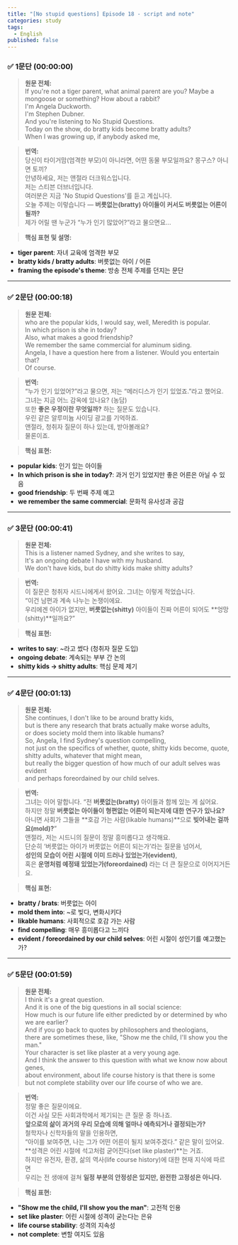 ```yaml
---
title: "[No stupid questions] Episode 18 - script and note"
categories: study
tags:
  - English
published: false
---
```

### ✅ **1문단 (00:00:00)**

> **원문 전체:**  
> If you're not a tiger parent, what animal parent are you? Maybe a mongoose or something? How about a rabbit?  
> I'm Angela Duckworth.  
> I'm Stephen Dubner.  
> And you're listening to No Stupid Questions.  
> Today on the show, do bratty kids become bratty adults?  
> When I was growing up, if anybody asked me,

> **번역:**  
> 당신이 타이거맘(엄격한 부모)이 아니라면, 어떤 동물 부모일까요? 몽구스? 아니면 토끼?  
> 안녕하세요, 저는 앤절라 더크워스입니다.  
> 저는 스티븐 더브너입니다.  
> 여러분은 지금 'No Stupid Questions'를 듣고 계십니다.  
> 오늘 주제는 이렇습니다 — **버릇없는(bratty) 아이들이 커서도 버릇없는 어른이 될까?**  
> 제가 어릴 땐 누군가 “누가 인기 많았어?”라고 물으면요...

> **핵심 표현 및 설명:**
- **tiger parent**: 자녀 교육에 엄격한 부모
- **bratty kids / bratty adults**: 버릇없는 아이 / 어른
- **framing the episode's theme**: 방송 전체 주제를 던지는 문단

---

### ✅ **2문단 (00:00:18)**

> **원문 전체:**  
> who are the popular kids, I would say, well, Meredith is popular.  
> In which prison is she in today?  
> Also, what makes a good friendship?  
> We remember the same commercial for aluminum siding.  
> Angela, I have a question here from a listener. Would you entertain that?  
> Of course.

> **번역:**  
> “누가 인기 있었어?”라고 물으면, 저는 “메러디스가 인기 있었죠.”라고 했어요.  
> 그녀는 지금 어느 감옥에 있나요? (농담)  
> 또한 **좋은 우정이란 무엇일까?** 하는 질문도 있습니다.  
> 우린 같은 알루미늄 사이딩 광고를 기억하죠.  
> 앤절라, 청취자 질문이 하나 있는데, 받아볼래요?  
> 물론이죠.

> **핵심 표현:**

- **popular kids**: 인기 있는 아이들
- **In which prison is she in today?**: 과거 인기 있었지만 좋은 어른은 아닐 수 있음
- **good friendship**: 두 번째 주제 예고
- **we remember the same commercial**: 문화적 유사성과 공감

---

### ✅ **3문단 (00:00:41)**

> **원문 전체:**  
> This is a listener named Sydney, and she writes to say,  
> It's an ongoing debate I have with my husband.  
> We don't have kids, but do shitty kids make shitty adults?

> **번역:**  
> 이 질문은 청취자 시드니에게서 왔어요. 그녀는 이렇게 적었습니다.  
> “이건 남편과 계속 나누는 논쟁이에요.  
> 우리에겐 아이가 없지만, **버릇없는(shitty)** 아이들이 진짜 어른이 되어도 **엉망(shitty)**일까요?”

> **핵심 표현:**
- **writes to say**: ~라고 썼다 (청취자 질문 도입)
- **ongoing debate**: 계속되는 부부 간 논의
- **shitty kids → shitty adults**: 핵심 문제 제기

---

### ✅ **4문단 (00:01:13)**

> **원문 전체:**  
> She continues, I don't like to be around bratty kids,  
> but is there any research that brats actually make worse adults,  
> or does society mold them into likable humans?  
> So, Angela, I find Sydney's question compelling,  
> not just on the specifics of whether, quote, shitty kids become, quote, shitty adults, whatever that might mean,  
> but really the bigger question of how much of our adult selves was evident  
> and perhaps foreordained by our child selves.

> **번역:**  
> 그녀는 이어 말합니다. “전 **버릇없는(bratty)** 아이들과 함께 있는 게 싫어요.  
> 하지만 정말 **버릇없는 아이들이 형편없는 어른이 되는지에 대한 연구가 있나요?**  
> 아니면 사회가 그들을 **호감 가는 사람(likable humans)**으로 **빚어내는 걸까요(mold)?**”  
> 앤절라, 저는 시드니의 질문이 정말 흥미롭다고 생각해요.  
> 단순히 ‘버릇없는 아이가 버릇없는 어른이 되는가’라는 질문을 넘어서,  
> **성인의 모습이 어린 시절에 이미 드러나 있었는가(evident)**,  
> 혹은 **운명처럼 예정돼 있었는가(foreordained)** 라는 더 큰 질문으로 이어지거든요.

> **핵심 표현:**
- **bratty / brats**: 버릇없는 아이
- **mold them into**: ~로 빚다, 변화시키다
- **likable humans**: 사회적으로 호감 가는 사람
- **find compelling**: 매우 흥미롭다고 느끼다
- **evident / foreordained by our child selves**: 어린 시절이 성인기를 예고했는가?

---

### ✅ **5문단 (00:01:59)**

> **원문 전체:**  
> I think it's a great question.  
> And it is one of the big questions in all social science:  
> How much is our future life either predicted by or determined by who we are earlier?  
> And if you go back to quotes by philosophers and theologians,  
> there are sometimes these, like, "Show me the child, I'll show you the man."  
> Your character is set like plaster at a very young age.  
> And I think the answer to this question with what we know now about genes,  
> about environment, about life course history is that there is some  
> but not complete stability over our life course of who we are.

> **번역:**  
> 정말 좋은 질문이에요.  
> 이건 사실 모든 사회과학에서 제기되는 큰 질문 중 하나죠.  
> **앞으로의 삶이 과거의 우리 모습에 의해 얼마나 예측되거나 결정되는가?**  
> 철학자나 신학자들의 말을 인용하면,  
> “아이를 보여주면, 나는 그가 어떤 어른이 될지 보여주겠다.” 같은 말이 있어요.  
> **성격은 어린 시절에 석고처럼 굳어진다(set like plaster)**는 거죠.  
> 하지만 유전자, 환경, 삶의 역사(life course history)에 대한 현재 지식에 따르면  
> 우리는 전 생애에 걸쳐 **일정 부분의 안정성은 있지만, 완전한 고정성은 아니다.**

> **핵심 표현:**

- **"Show me the child, I'll show you the man"**: 고전적 인용
- **set like plaster**: 어린 시절에 성격이 굳는다는 은유
- **life course stability**: 성격의 지속성
- **not complete**: 변할 여지도 있음